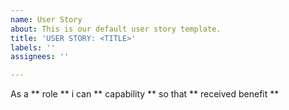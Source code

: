 ```yaml
---
name: User Story
about: This is our default user story template.
title: 'USER STORY: <TITLE>'
labels: ''
assignees: ''

---
```


As a ** role ** i can ** capability ** so that ** received benefit **
